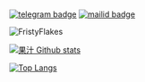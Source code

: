 ###
[![telegram badge](https://img.shields.io/badge/@FristyFlakes-30302f?style=for-the-badge&logo=telegram)](https://t.me/FlakesWRLD)
[![mailid badge](https://img.shields.io/badge/FristyFlakes-30302f?style=for-the-badge&logo=gmail)](https:mailto:friztyflakez@gmail.com)
<p align="left"> <img src="https://komarev.com/ghpvc/?username=FristyFlakes&label=Profile%20Views&color=orange&style=flat-square" alt="FristyFlakes" /> </p>

<a href="https://github.com/fristyflakes/github-readme-stats">
  <img align="center" src="https://github-readme-stats.anuraghazra1.vercel.app/api?username=fristyflakes&show_icons=true&include_all_commits=true&theme=great-gatsby" alt="果汁 Github stats" />
</a>

[![Top Langs](https://githubreadmestats.fristyflakes.vercel.app/api/top-langs/?username=FristyFlakes&layout=compact&theme=great-gatsby)](https://github.com/FristyFlakes/github-readme-stats)
